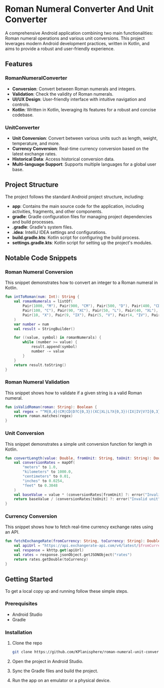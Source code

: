 # Roman Numeral Converter And Unit Converter

A comprehensive Android application combining two main functionalities: Roman numeral operations and various unit conversions. This project leverages modern Android development practices, written in Kotlin, and aims to provide a robust and user-friendly experience.

## Features

### RomanNumeralConverter

-   **Conversion**: Convert between Roman numerals and integers.
-   **Validation**: Check the validity of Roman numerals.
-   **UI/UX Design**: User-friendly interface with intuitive navigation and controls.
-   **Kotlin**: Written in Kotlin, leveraging its features for a robust and concise codebase.

### UnitConverter

-   **Unit Conversion**: Convert between various units such as length, weight, temperature, and more.
-   **Currency Conversion**: Real-time currency conversion based on the latest exchange rates.
-   **Historical Data**: Access historical conversion data.
-   **Multi-language Support**: Supports multiple languages for a global user base.

## Project Structure

The project follows the standard Android project structure, including:

-   **app**: Contains the main source code for the application, including activities, fragments, and other components.
-   **gradle**: Gradle configuration files for managing project dependencies and build processes.
-   **.gradle**: Gradle's system files.
-   **.idea**: IntelliJ IDEA settings and configurations.
-   **build.gradle.kts**: Kotlin script for configuring the build process.
-   **settings.gradle.kts**: Kotlin script for setting up the project's modules.

## Notable Code Snippets

### Roman Numeral Conversion

This snippet demonstrates how to convert an integer to a Roman numeral in Kotlin.

```kotlin
fun intToRoman(num: Int): String {
    val romanNumerals = listOf(
        Pair(1000, "M"), Pair(900, "CM"), Pair(500, "D"), Pair(400, "CD"),
        Pair(100, "C"), Pair(90, "XC"), Pair(50, "L"), Pair(40, "XL"),
        Pair(10, "X"), Pair(9, "IX"), Pair(5, "V"), Pair(4, "IV"), Pair(1, "I")
    )
    var number = num
    val result = StringBuilder()

    for ((value, symbol) in romanNumerals) {
        while (number >= value) {
            result.append(symbol)
            number -= value
        }
    }
    return result.toString()
}
``` 

### Roman Numeral Validation

This snippet shows how to validate if a given string is a valid Roman numeral.

```kotlin
fun isValidRoman(roman: String): Boolean {
    val regex = "^M{0,4}(CM|CD|D?C{0,3})(XC|XL|L?X{0,3})(IX|IV|V?I{0,3})$".toRegex()
    return roman.matches(regex)
}
```

### Unit Conversion

This snippet demonstrates a simple unit conversion function for length in Kotlin.

```kotlin
fun convertLength(value: Double, fromUnit: String, toUnit: String): Double {
    val conversionRates = mapOf(
        "meters" to 1.0,
        "kilometers" to 1000.0,
        "centimeters" to 0.01,
        "inches" to 0.0254,
        "feet" to 0.3048
    )
    val baseValue = value * (conversionRates[fromUnit] ?: error("Invalid unit"))
    return baseValue / (conversionRates[toUnit] ?: error("Invalid unit"))
}
```

### Currency Conversion

This snippet shows how to fetch real-time currency exchange rates using an API.

```kotlin
fun fetchExchangeRate(fromCurrency: String, toCurrency: String): Double {
    val apiUrl = "https://api.exchangerate-api.com/v4/latest/$fromCurrency"
    val response = khttp.get(apiUrl)
    val rates = response.jsonObject.getJSONObject("rates")
    return rates.getDouble(toCurrency)
}
```

## Getting Started

To get a local copy up and running follow these simple steps.

### Prerequisites

-   Android Studio
-   Gradle

### Installation

1.  Clone the repo
    
    ```sh
    git clone https://github.com/KPlanisphere/roman-numeral-unit-converter.git
    ```
    
2.  Open the project in Android Studio.
3.  Sync the Gradle files and build the project.
4.  Run the app on an emulator or a physical device.
